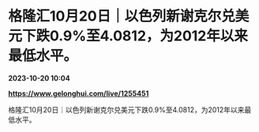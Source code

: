 # 格隆汇10月20日｜以色列新谢克尔兑美元下跌0.9%至4.0812，为2012年以来最低水平。

**2023-10-20 10:04**

**https://www.gelonghui.com/live/1255451**

格隆汇10月20日｜以色列新谢克尔兑美元下跌0.9%至4.0812，为2012年以来最低水平。
